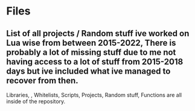 # Files
List of all projects / Random stuff ive worked on Lua wise from between 2015-2022, There is probably a lot of missing stuff due to me not having access to a lot of stuff from 2015-2018 days but ive included what ive managed to recover from then. 
--
Libraries, , Whitelists, Scripts, Projects, Random stuff, Functions are all inside of the repository.
